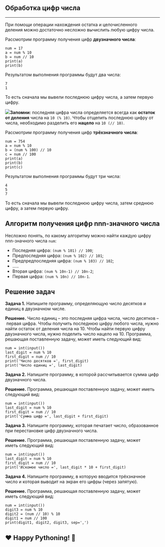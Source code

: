 ## Обработка цифр числа
--------------------

При помощи операции нахождения остатка и целочисленного деления можно достаточно несложно вычислить любую цифру числа.

Рассмотрим программу получения цифр **двузначного числа**:

    num = 17
    a = num % 10
    b = num // 10
    print(a)
    print(b)

Результатом выполнения программы будут два числа:

    7
    1

То есть сначала мы вывели последнюю цифру числа, а затем первую цифру.

![](https://ucarecdn.com/50d754c6-230e-4af4-bf73-e4dcd9b81319/)**Запомни:** последняя цифра числа определяется всегда как **остаток от деления** числа на `10 (% 10)`. Чтобы отщепить последнюю цифру от числа, необходимо разделить его **нацело** на `10 (// 10)`.

Рассмотрим программу получения цифр **трёхзначного числа**:

    num = 754
    a = num % 10
    b = (num % 100) // 10
    c = num // 100
    print(a)
    print(b)
    print(c)

Результатом выполнения программы будут три числа:

    4
    5
    7

То есть сначала мы вывели последнюю цифру числа, затем среднюю цифру, а затем первую цифру.

Алгоритм получения цифр nnn\-значного числа
-------------------------------------------

Несложно понять, по какому алгоритму можно найти каждую цифру nnn\-значного числа `num`:

*   Последняя цифра: `(num % 101) // 100`;
*   Предпоследняя цифра: `(num % 102) // 101`;
*   Предпредпоследняя цифра: `(num % 103) // 102`;
*   .....
*   Вторая цифра: `(num % 10n-1) // 10n-2`;
*   Первая цифра: `(num % 10n) // 10n-1`.

Решение задач
-------------

**Задача 1.** Напишите программу, определяющую число десятков и единиц в двузначном числе.

**Решение.** Число единиц – это последняя цифра числа, число десятков – первая цифра. Чтобы получить последнюю цифру любого числа, нужно найти остаток от деления числа на 10. Чтобы найти первую цифру двузначного числа, нужно поделить число нацело на 10. Программа, решающая поставленную задачу, может иметь следующий вид:

    num = int(input())
    last_digit = num % 10
    first_digit = num // 10
    print('Число десятков =', first_digit)
    print('Число единиц =', last_digit)

**Задача 2.** Напишите программу, в которой рассчитывается сумма цифр двузначного числа.

**Решение.** Программа, решающая поставленную задачу, может иметь следующий вид:

    num = int(input())
    last_digit = num % 10
    first_digit = num // 10
    print('Сумма цифр =', last_digit + first_digit)

**Задача 3.** Напишите программу, которая печатает число, образованное при перестановке цифр двузначного числа.

**Решение.** Программа, решающая поставленную задачу, может иметь следующий вид:

    num = int(input())
    last_digit = num % 10
    first_digit = num // 10
    print('Искомое число =', last_digit * 10 + first_digit)

**Задача 4.** Напишите программу, в которую вводится трёхзначное число и которая выводит на экран его цифры (через запятую).

**Решение.** Программа, решающая поставленную задачу, может иметь следующий вид:

    num = int(input())
    digit3 = num % 10
    digit2 = (num // 10) % 10
    digit1 = num // 100
    print(digit1, digit2, digit3, sep=',')

❤️ Happy Pythoning! 🐍 
-----------------------